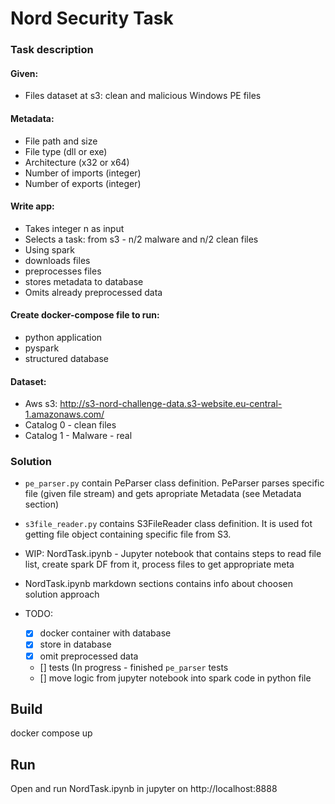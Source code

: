 # Nord Security Task

### Task description
#### Given:
  -  Files dataset at s3: clean and malicious Windows PE files
#### Metadata:
  - File path and size
  - File type (dll or exe)
  - Architecture (x32 or x64)
  - Number of imports (integer)
  - Number of exports (integer)
#### Write app:
  - Takes integer n as input
  - Selects a task: from s3 - n/2 malware and n/2 clean files
  - Using spark
  - downloads files
  - preprocesses files 
  - stores metadata to database
  - Omits already preprocessed data
#### Create docker-compose file to run:
  - python application
  - pyspark
  - structured database
#### Dataset:
  -  Aws s3: http://s3-nord-challenge-data.s3-website.eu-central-1.amazonaws.com/
  -  Catalog 0 - clean files
  -  Catalog 1 - Malware - real

### Solution
   - `pe_parser.py` contain PeParser class definition. PeParser parses specific file (given file stream) and gets apropriate Metadata (see Metadata section)
   - `s3file_reader.py` contains S3FileReader class definition. It is used fot getting file object containing specific file from S3.

   - WIP: NordTask.ipynb - Jupyter notebook that contains steps to read file list, create spark DF from it, process files to get appropriate meta
   - NordTask.ipynb markdown sections contains info about choosen solution approach
   - TODO:
      - [x] docker container with database 
      - [x] store in database
      - [x] omit preprocessed data
      - [] tests (In progress - finished `pe_parser` tests
      - [] move logic from jupyter notebook into spark code in python file 
        
            

## Build
docker compose up


## Run
Open and run NordTask.ipynb in jupyter on http://localhost:8888
